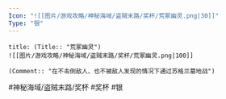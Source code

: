 ```yaml
---
Icon: "![[图片/游戏攻略/神秘海域/盗贼末路/奖杯/荒冢幽灵.png|30]]"
Type: "银"
---
```

```ad-common-silver-trophy
title: (Title:: "荒冢幽灵")
![[图片/游戏攻略/神秘海域/盗贼末路/奖杯/荒冢幽灵.png|100]]

(Comment:: "在不击倒敌人、也不被敌人发现的情况下通过苏格兰墓地战")
```

#神秘海域/盗贼末路/奖杯 #奖杯 #银
